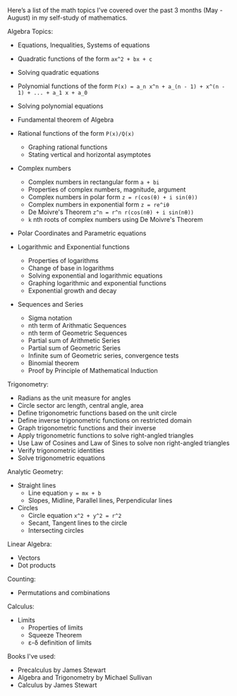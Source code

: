 Here’s a list of the math topics I’ve covered over the past 3 months (May - August) in my self-study of mathematics.

Algebra Topics:
- Equations, Inequalities, Systems of equations
- Quadratic functions of the form `ax^2 + bx + c`
- Solving quadratic equations
- Polynomial functions of the form `P(x) = a_n x^n + a_(n - 1) + x^(n - 1) + ... + a_1 x + a_0`
- Solving polynomial equations
- Fundamental theorem of Algebra
- Rational functions of the form `P(x)/Q(x)`
    - Graphing rational functions
    - Stating vertical and horizontal asymptotes
- Complex numbers
    - Complex numbers in rectangular form `a + bi`
    - Properties of complex numbers, magnitude, argument
    - Complex numbers in polar form `z = r(cos(θ) + i sin(θ))`
    - Complex numbers in exponential form `z = re^iθ`
    - De Moivre's Theorem `z^n = r^n r(cos(nθ) + i sin(nθ))`
    - `k` nth roots of complex numbers using De Moivre's Theorem
- Polar Coordinates and Parametric equations

- Logarithmic and Exponential functions
    - Properties of logarithms
    - Change of base in logarithms
    - Solving exponential and logarithmic equations
    - Graphing logarithmic and exponential functions
    - Exponential growth and decay
- Sequences and Series
    - Sigma notation
    - nth term of Arithmatic Sequences
    - nth term of Geometric Sequences
    - Partial sum of Arithmetic Series 
    - Partial sum of Geometric Series
    - Infinite sum of Geometric series, convergence tests
    - Binomial theorem
    - Proof by Principle of Mathematical Induction

Trigonometry:
- Radians as the unit measure for angles
- Circle sector arc length, central angle, area 
- Define trigonometric functions based on the unit circle
- Define inverse trigonometric functions on restricted domain
- Graph trigonometric functions and their inverse
- Apply trigonometric functions to solve right-angled triangles
- Use Law of Cosines and Law of Sines to solve non right-angled triangles
- Verify trigonometric identities
- Solve trigonometric equations

Analytic Geometry:
- Straight lines
    - Line equation `y = mx + b`
    - Slopes, Midline, Parallel lines, Perpendicular lines
- Circles
    - Circle equation `x^2 + y^2 = r^2`
    - Secant, Tangent lines to the circle
    - Intersecting circles

Linear Algebra:
- Vectors
- Dot products

Counting:
- Permutations and combinations

Calculus:
- Limits
    - Properties of limits
    - Squeeze Theorem
    - ε-δ definition of limits


Books I've used: 
- Precalculus by James Stewart
- Algebra and Trigonometry by Michael Sullivan 
- Calculus by James Stewart